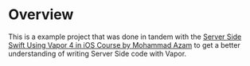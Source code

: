 # Overview

This is a example project that was done in tandem with the [Server Side Swift Using Vapor 4 in iOS Course by Mohammad Azam](https://www.udemy.com/course/server-side-swift-using-vapor-4-in-ios/?couponCode=ACCAGE0923) to get a better understanding of writing Server Side code with Vapor.
